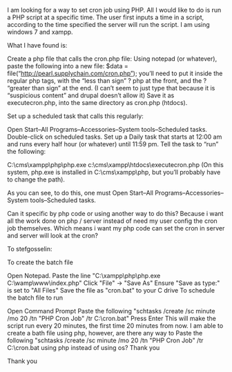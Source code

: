 
I am looking for a way to set cron job using PHP. All I would like to do is run a PHP script at a specific time. The user first inputs a time in a script, according to the time specified the server will run the script. I am using windows 7 and xampp.

What I have found is:

Create a php file that calls the cron.php file: Using notepad (or whatever), paste the following into a new file: $data = file(“http://pearl.supplychain.com/cron.php”); you’ll need to put it inside the regular php tags, with the “less than sign” ? php at the front, and the ? “greater than sign” at the end. (I can’t seem to just type that because it is “suspicious content” and drupal doesn’t allow it) Save it as executecron.php, into the same directory as cron.php (htdocs).

Set up a scheduled task that calls this regularly:

Open Start–All Programs–Accessories–System tools–Scheduled tasks.
Double-click on scheduled tasks.
Set up a Daily task that starts at 12:00 am and runs every half hour (or whatever) until 11:59 pm. Tell the task to “run” the following:

C:\cms\xampp\php\php.exe c:\cms\xampp\htdocs\executecron.php
(On this system, php.exe is installed in C:\cms\xampp\php, but you’ll probably have to change the path).

As you can see, to do this, one must Open Start–All Programs–Accessories–System tools–Scheduled tasks.

Can it specific by php code or using another way to do this? Because i want all the work done on php / server instead of need my user config the cron job themselves. Which means i want my php code can set the cron in server and server will look at the cron?

To stefgosselin:

To create the batch file

Open Notepad.
Paste the line "C:\xampp\php\php.exe C:\wamp\www\index.php"
Click "File" -> "Save As"
Ensure "Save as type:" is set to "All Files"
Save the file as "cron.bat" to your C drive
To schedule the batch file to run

Open Command Prompt
Paste the following "schtasks /create /sc minute /mo 20 /tn "PHP Cron Job" /tr C:\cron.bat"
Press Enter
This will make the script run every 20 minutes, the first time 20 minutes from now.
I am able to create a bath file using php, however, are there any way to Paste the following "schtasks /create /sc minute /mo 20 /tn "PHP Cron Job" /tr C:\cron.bat using php instead of using os? Thank you

Thank you